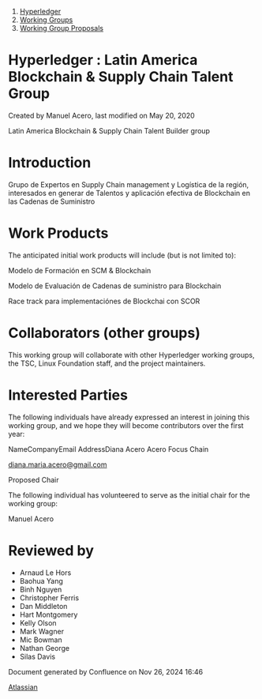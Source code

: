 1. [Hyperledger](index.html)
2. [Working Groups](Working-Groups_19595403.html)
3. [Working Group Proposals](Working-Group-Proposals_19595279.html)

# Hyperledger : Latin America Blockchain &amp; Supply Chain Talent Group

Created by Manuel Acero, last modified on May 20, 2020

Latin America Blockchain &amp; Supply Chain Talent Builder group

# Introduction

Grupo de Expertos en Supply Chain management y Logística de la región, interesados en generar de Talentos y aplicación efectiva de Blockchain en las Cadenas de Suministro 

# Work Products

The anticipated initial work products will include (but is not limited to):

Modelo de Formación en SCM &amp; Blockchain

Modelo de Evaluación de Cadenas de suministro para Blockchain

Race track para implementaciónes de Blockchai con SCOR

# Collaborators (other groups)

This working group will collaborate with other Hyperledger working groups, the TSC, Linux Foundation staff, and the project maintainers.

# Interested Parties

The following individuals have already expressed an interest in joining this working group, and we hope they will become contributors over the first year:

NameCompanyEmail AddressDiana Acero Acero Focus Chain

diana.maria.acero@gmail.com

Proposed Chair

The following individual has volunteered to serve as the initial chair for the working group:

Manuel Acero

# Reviewed by

- Arnaud Le Hors
- Baohua Yang
- Binh Nguyen
- Christopher Ferris
- Dan Middleton
- Hart Montgomery
- Kelly Olson
- Mark Wagner
- Mic Bowman
- Nathan George
- Silas Davis

Document generated by Confluence on Nov 26, 2024 16:46

[Atlassian](http://www.atlassian.com/)
